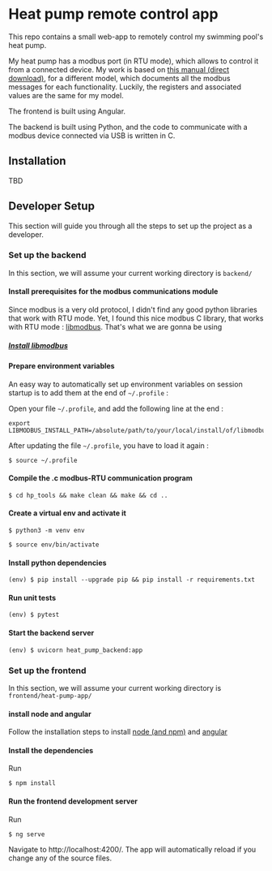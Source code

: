 # Heat pump remote control app

This repo contains a small web-app to remotely control my swimming pool's heat pump.

My heat pump has a modbus port (in RTU mode), which allows to control it from a connected device.
My work is based on [this manual (direct download)](https://gestor-doc-s3.s3.eu-west-1.amazonaws.com/documents/category/MAN10_54068-MB_ASTRALPOOLHEAT%20II%20-%20MODBUS_AP_v02_2015-.pdf),
for a different model, which documents all the modbus messages for each functionality.
Luckily, the registers and associated values are the same for my model.

The frontend is built using Angular.

The backend is built using Python, and the code to communicate with a modbus device connected via USB is written in C. 

## Installation

TBD

## Developer Setup

This section will guide you through all the steps to set up the project as a developer.

### Set up the backend

In this section, we will assume your current working directory is ``backend/``

#### Install prerequisites for the modbus communications module
Since modbus is a very old protocol, I didn't find any good python libraries that work with RTU mode.
Yet, I found this nice modbus C library, that works with RTU mode : [libmodbus](https://github.com/stephane/libmodbus/). That's what we are gonna be using

##### [Install libmodbus](https://github.com/stephane/libmodbus/#installation)

#### Prepare environment variables

An easy way to automatically set up environment variables on session startup is to add them at the end of `~/.profile` :

Open your file `~/.profile`, and add the following line at the end :

```
export LIBMODBUS_INSTALL_PATH=/absolute/path/to/your/local/install/of/libmodbus/
```

After updating the file `~/.profile`, you have to load it again :

```shell
$ source ~/.profile
```

#### Compile the .c modbus-RTU communication program

```shell
$ cd hp_tools && make clean && make && cd ..
```

#### Create a virtual env and activate it
```shell
$ python3 -m venv env
```

```shell
$ source env/bin/activate
```

#### Install python dependencies

```shell
(env) $ pip install --upgrade pip && pip install -r requirements.txt
```

#### Run unit tests

```shell
(env) $ pytest
```

#### Start the backend server

```shell
(env) $ uvicorn heat_pump_backend:app
```

### Set up the frontend

In this section, we will assume your current working directory is ``frontend/heat-pump-app/``

#### install node and angular

Follow the installation steps to install [node (and npm)](https://docs.npmjs.com/downloading-and-installing-node-js-and-npm) and [angular](https://angular.io/guide/setup-local#install-the-angular-cli)

#### Install the dependencies

Run 
```shell
$ npm install
```

#### Run the frontend development server

Run 
```shell
$ ng serve
```

Navigate to http://localhost:4200/. The app will automatically reload if you change any of the source files.


